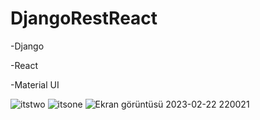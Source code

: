 # DjangoRestReact

-Django

-React

-Material UI

![itstwo](https://user-images.githubusercontent.com/106343831/220763804-eadd7296-1c49-48f1-b0cd-bb6996c3fac7.png)
![itsone](https://user-images.githubusercontent.com/106343831/220764016-99d566e4-b489-45bf-ada2-65a3d4011125.png)
![Ekran görüntüsü 2023-02-22 220021](https://user-images.githubusercontent.com/106343831/220764283-6f952e2b-d210-4118-b72b-315d900d3975.png)
